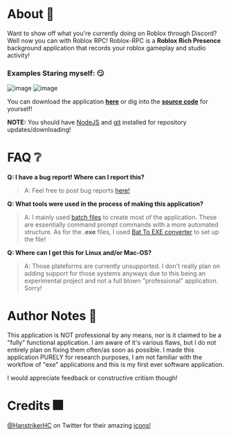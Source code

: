 # About 📜
Want to show off what you're currently doing on Roblox through Discord? Well now you can with Roblox RPC! Roblox-RPC is a **Roblox Rich Presence** background application
that records your roblox gameplay and studio activity!

### Examples Staring myself: 😏
![image](https://user-images.githubusercontent.com/52884117/200638681-1d598a8e-249d-4ec3-8c76-41c17daaa620.png)
![image](https://user-images.githubusercontent.com/52884117/200639261-ff78abd2-afda-4e40-ad38-914724e3f3e7.png)

You can download the application [**here**]() or dig into the [**source code**]() for yourself!

**NOTE:** You should have [NodeJS](https://nodejs.org/en/download/) and [git](https://git-scm.com/downloads) installed for repository updates/downloading!

# FAQ ❔

**Q: I have a bug report! Where can I report this?**
> A: Feel free to post bug reports [here!](https://github.com/Cosmental/Roblox-RPC/issues/new)

**Q: What tools were used in the process of making this application?**
> A: I mainly used [batch files](https://www.techtarget.com/searchwindowsserver/definition/batch-file#:~:text=A%20batch%20file%20is%20a,a%20sequence%20in%20the%20system.)
to create most of the application. These are essentially command prompt commands with a more automated structure. As for the **.exe** files, I used [Bat To EXE converter](https://bat-to-exe-converter-x64.en.softonic.com/)
to set up the file!

**Q: Where can I get this for Linux and/or Mac-OS?**
> A: Those plateforms are currently unsupported. I don't really plan on adding support for those systems anyways due to this being an experimental project and not a 
full blown "professional" application. Sorry!

# Author Notes 📝
This application is NOT professional by any means, nor is it claimed to be a "fully" functional application. I am aware
of it's various flaws, but I do not entirely plan on fixing them often/as soon as possible. I made this application PURELY
for research purposes, I am not familiar with the workflow of "exe" applications and this is my first ever software
application.

I would appreciate feedback or constructive critism though!

# Credits 🎆
[@HanstrikerHC](https://mobile.twitter.com/HanstrikerHC) on Twitter for their amazing [icons!](https://mobile.twitter.com/HanstrikerHC/status/1289110591324352513/photo/1)
